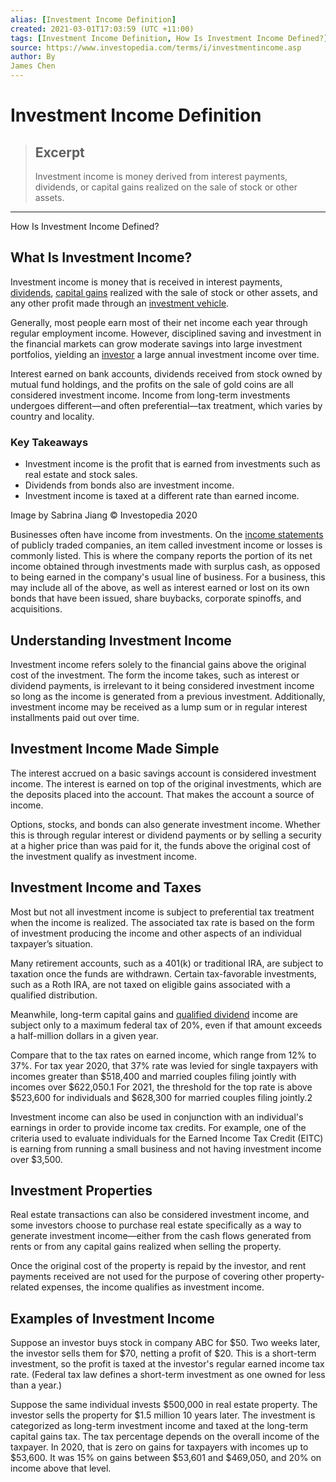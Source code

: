```yaml
---
alias: [Investment Income Definition]
created: 2021-03-01T17:03:59 (UTC +11:00)
tags: [Investment Income Definition, How Is Investment Income Defined?]
source: https://www.investopedia.com/terms/i/investmentincome.asp
author: By
James Chen
---
```


# Investment Income Definition

> ## Excerpt
> Investment income is money derived from interest payments, dividends, or capital gains realized on the sale of stock or other assets.

---

How Is Investment Income Defined?
## What Is Investment Income?

Investment income is money that is received in interest payments, [dividends](https://www.investopedia.com/terms/d/dividend.asp), [capital gains](https://www.investopedia.com/terms/c/capitalgain.asp) realized with the sale of stock or other assets, and any other profit made through an [investment vehicle](https://www.investopedia.com/terms/i/investmentvehicle.asp).

Generally, most people earn most of their net income each year through regular employment income. However, disciplined saving and investment in the financial markets can grow moderate savings into large investment portfolios, yielding an [investor](https://www.investopedia.com/terms/i/investor.asp) a large annual investment income over time.

Interest earned on bank accounts, dividends received from stock owned by mutual fund holdings, and the profits on the sale of gold coins are all considered investment income. Income from long-term investments undergoes different—and often preferential—tax treatment, which varies by country and locality.

### Key Takeaways

-   Investment income is the profit that is earned from investments such as real estate and stock sales.
-   Dividends from bonds also are investment income.
-   Investment income is taxed at a different rate than earned income.

Image by Sabrina Jiang © Investopedia 2020 

Businesses often have income from investments. On the [income statements](https://www.investopedia.com/video/play/financial-statements/) of publicly traded companies, an item called investment income or losses is commonly listed. This is where the company reports the portion of its net income obtained through investments made with surplus cash, as opposed to being earned in the company's usual line of business. For a business, this may include all of the above, as well as interest earned or lost on its own bonds that have been issued, share buybacks, corporate spinoffs, and acquisitions.

## Understanding Investment Income

Investment income refers solely to the financial gains above the original cost of the investment. The form the income takes, such as interest or dividend payments, is irrelevant to it being considered investment income so long as the income is generated from a previous investment. Additionally, investment income may be received as a lump sum or in regular interest installments paid out over time.

## Investment Income Made Simple

The interest accrued on a basic savings account is considered investment income. The interest is earned on top of the original investments, which are the deposits placed into the account. That makes the account a source of income.

Options, stocks, and bonds can also generate investment income. Whether this is through regular interest or dividend payments or by selling a security at a higher price than was paid for it, the funds above the original cost of the investment qualify as investment income.

## Investment Income and Taxes

Most but not all investment income is subject to preferential tax treatment when the income is realized. The associated tax rate is based on the form of investment producing the income and other aspects of an individual taxpayer’s situation.

Many retirement accounts, such as a 401(k) or traditional IRA, are subject to taxation once the funds are withdrawn. Certain tax-favorable investments, such as a Roth IRA, are not taxed on eligible gains associated with a qualified distribution.

Meanwhile, long-term capital gains and [qualified dividend](https://www.investopedia.com/terms/q/qualifieddividend.asp) income are subject only to a maximum federal tax of 20%, even if that amount exceeds a half-million dollars in a given year.

Compare that to the tax rates on earned income, which range from 12% to 37%. For tax year 2020, that 37% rate was levied for single taxpayers with incomes greater than $518,400 and married couples filing jointly with incomes over $622,050.1 For 2021, the threshold for the top rate is above $523,600 for individuals and $628,300 for married couples filing jointly.2

Investment income can also be used in conjunction with an individual's earnings in order to provide income tax credits. For example, one of the criteria used to evaluate individuals for the Earned Income Tax Credit (EITC) is earning from running a small business and not having investment income over $3,500.

## Investment Properties

Real estate transactions can also be considered investment income, and some investors choose to purchase real estate specifically as a way to generate investment income—either from the cash flows generated from rents or from any capital gains realized when selling the property. 

Once the original cost of the property is repaid by the investor, and rent payments received are not used for the purpose of covering other property-related expenses, the income qualifies as investment income.

## Examples of Investment Income

Suppose an investor buys stock in company ABC for $50. Two weeks later, the investor sells them for $70, netting a profit of $20. This is a short-term investment, so the profit is taxed at the investor's regular earned income tax rate. (Federal tax law defines a short-term investment as one owned for less than a year.)

Suppose the same individual invests $500,000 in real estate property. The investor sells the property for $1.5 million 10 years later. The investment is categorized as long-term investment income and taxed at the long-term capital gains tax. The tax percentage depends on the overall income of the taxpayer. In 2020, that is zero on gains for taxpayers with incomes up to $53,600. It was 15% on gains between $53,601 and $469,050, and 20% on income above that level.

